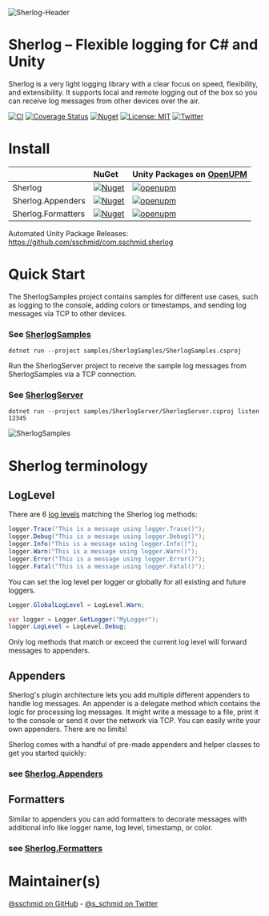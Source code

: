 ![Sherlog-Header](https://github.com/sschmid/Sherlog/raw/main/readme/Sherlog-Banner.png)

# Sherlog – Flexible logging for C# and Unity

Sherlog is a very light logging library with a clear focus on speed,
flexibility, and extensibility. It supports local and remote logging out of
the box so you can receive log messages from other devices over the air.

[![CI](https://github.com/sschmid/Sherlog/actions/workflows/ci.yml/badge.svg)](https://github.com/sschmid/Sherlog/actions/workflows/ci.yml)
[![Coverage Status](https://coveralls.io/repos/github/sschmid/Sherlog/badge.svg)](https://coveralls.io/github/sschmid/Sherlog)
[![Nuget](https://img.shields.io/nuget/dt/Sherlog)](https://www.nuget.org/packages/Sherlog)
[![License: MIT](https://img.shields.io/github/license/sschmid/Sherlog)](https://github.com/sschmid/Sherlog/blob/main/LICENSE.md)
[![Twitter](https://img.shields.io/twitter/follow/s_schmid)][twitter-sschmid]

# Install

|                    | NuGet                                                                                                            | Unity Packages on [OpenUPM](https://openupm.com)                                                                                                                                                                     |
|:-------------------|:-----------------------------------------------------------------------------------------------------------------|:---------------------------------------------------------------------------------------------------------------------------------------------------------------------------------------------------------------------|
| Sherlog            | [![Nuget](https://img.shields.io/nuget/v/Sherlog)](https://www.nuget.org/packages/Sherlog)                       | [![openupm](https://img.shields.io/npm/v/com.sschmid.sherlog?label=com.sschmid.sherlog&registry_uri=https://package.openupm.com)](https://openupm.com/packages/com.sschmid.sherlog)                                  |
| Sherlog.Appenders  | [![Nuget](https://img.shields.io/nuget/v/Sherlog.Appenders)](https://www.nuget.org/packages/Sherlog.Appenders)   | [![openupm](https://img.shields.io/npm/v/com.sschmid.sherlog.appenders?label=com.sschmid.sherlog.appenders&registry_uri=https://package.openupm.com)](https://openupm.com/packages/com.sschmid.sherlog.appenders)    |
| Sherlog.Formatters | [![Nuget](https://img.shields.io/nuget/v/Sherlog.Formatters)](https://www.nuget.org/packages/Sherlog.Formatters) | [![openupm](https://img.shields.io/npm/v/com.sschmid.sherlog.formatters?label=com.sschmid.sherlog.formatters&registry_uri=https://package.openupm.com)](https://openupm.com/packages/com.sschmid.sherlog.formatters) |

Automated Unity Package Releases: https://github.com/sschmid/com.sschmid.sherlog

# Quick Start

The SherlogSamples project contains samples for different use cases,
such as logging to the console, adding colors or timestamps,
and sending log messages via TCP to other devices.

### See [SherlogSamples](https://github.com/sschmid/Sherlog/blob/main/samples/SherlogSamples/Program.cs)

```
dotnet run --project samples/SherlogSamples/SherlogSamples.csproj
```

Run the SherlogServer project to receive the sample log messages
from SherlogSamples via a TCP connection.

### See [SherlogServer](https://github.com/sschmid/Sherlog/blob/main/samples/SherlogServer/Program.cs)

```
dotnet run --project samples/SherlogServer/SherlogServer.csproj listen 12345
```

![SherlogSamples](https://github.com/sschmid/Sherlog/raw/main/readme/SherlogSamples.png)

# Sherlog terminology

## LogLevel
There are 6 [log levels](https://github.com/sschmid/Sherlog/blob/main/src/Sherlog/src/LogLevel.cs)
matching the Sherlog log methods:

```csharp
logger.Trace("This is a message using logger.Trace()");
logger.Debug("This is a message using logger.Debug()");
logger.Info("This is a message using logger.Info()");
logger.Warn("This is a message using logger.Warn()");
logger.Error("This is a message using logger.Error()");
logger.Fatal("This is a message using logger.Fatal()");
```

You can set the log level per logger or globally for all existing and future loggers.

```csharp
Logger.GlobalLogLevel = LogLevel.Warn;
```

```csharp
var logger = Logger.GetLogger("MyLogger");
logger.LogLevel = LogLevel.Debug;
```

Only log methods that match or exceed the current log level will forward
messages to appenders.

## Appenders
Sherlog's plugin architecture lets you add multiple different appenders
to handle log messages. An appender is a delegate method which contains
the logic for processing log messages. It might write a message to a file,
print it to the console or send it over the network via TCP.
You can easily write your own appenders. There are no limits!

Sherlog comes with a handful of pre-made appenders and helper classes to get you started quickly:

### see [Sherlog.Appenders](https://github.com/sschmid/Sherlog/tree/main/src/Sherlog.Appenders/src)

## Formatters
Similar to appenders you can add formatters to decorate messages with additional
info like logger name, log level, timestamp, or color.

### see [Sherlog.Formatters](https://github.com/sschmid/Sherlog/tree/main/src/Sherlog.Formatters/src)

# Maintainer(s)
[@sschmid on GitHub][github-sschmid] - [@s_schmid on Twitter][twitter-sschmid]

[github-sschmid]: https://github.com/sschmid "@sschmid"
[twitter-sschmid]: https://twitter.com/intent/follow?original_referer=https%3A%2F%2Fgithub.com%2Fsschmid%2FSherlog&screen_name=s_schmid&tw_p=followbutton "s_schmid on Twitter"
